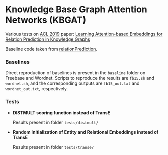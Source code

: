 # Knowledge Base Graph Attention Networks (KBGAT)

Various tests on [ACL 2019](http://www.acl2019.org/EN/index.xhtml) paper: [Learning Attention-based Embeddings for Relation Prediction in Knowledge Graphs](https://arxiv.org/abs/1906.01195)

Baseline code taken from [relationPrediction](https://github.com/deepakn97/relationPrediction).

### Baselines
Direct reproduction of baselines is present in the `baseline` folder on Freebase and Wordnet. Scripts to reproduce the results are `fb15.sh` and `wordnet.sh`, and the corresponding outputs are `fb15_out.txt` and `wordnet_out.txt`, respectively.


### Tests

* **DISTMULT scoring function instead of TransE**

    Results present in folder `tests/distmult/`

* **Random Initialization of Entity and Relational Embeddings instead of TransE**

    Results present in folder `tests/transe/`